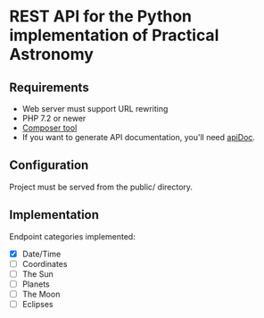 # REST API for the Python implementation of Practical Astronomy

## Requirements

* Web server must support URL rewriting
* PHP 7.2 or newer
* [Composer tool](https://getcomposer.org/)
* If you want to generate API documentation, you'll need [apiDoc](https://apidocjs.com/).

## Configuration

Project must be served from the public/ directory.

## Implementation

Endpoint categories implemented:

* [x] Date/Time
* [ ] Coordinates
* [ ] The Sun
* [ ] Planets
* [ ] The Moon
* [ ] Eclipses
